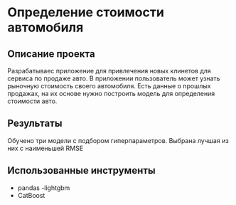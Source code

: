 # Определение стоимости автомобиля

## Описание проекта

Разрабатываес приложение для привлечения новых клинетов для сервиса по продаже авто. В приложении пользователь может узнать рыночную стоимость своего автомобиля. Есть данные о прошлых продажах, на их основе нужно построить модель для определения стоимости авто. 

## Результаты

Обучено три модели с подбором гиперпараметров. Выбрана лучшая из них с наименьшей RMSE

## Использованные инструменты 
- pandas
-lightgbm
- CatBoost
